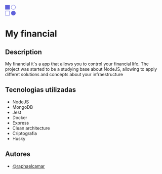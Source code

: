 
![Logo](/public/img/logo.png)


# My financial 

## Description
My financial it´s a app that allows you to control your financial life. The project was started to be a studying base about NodeJS, allowing to apply differet solutions and concepts about your infraestructure

## Tecnologias utilizadas

- NodeJS
- MongoDB
- Jest
- Docker
- Express
- Clean architecture
- Criptografia
- Husky

## Autores
- [@raphaelcamar](https://www.github.com/raphaelcamar)
